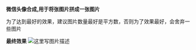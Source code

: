 **微信头像合成,用于将张图片拼成一张图片**

为了达到最好的效果，建议图片数量最好是平方数，否则为了效果最好，会舍弃一些图片

**最终效果**
![这里写图片描述](http://img.blog.csdn.net/20170425212515045?watermark/2/text/aHR0cDovL2Jsb2cuY3Nkbi5uZXQvbGlib3JlbjkyMDUyOA==/font/5a6L5L2T/fontsize/400/fill/I0JBQkFCMA==/dissolve/70/gravity/SouthEast)
